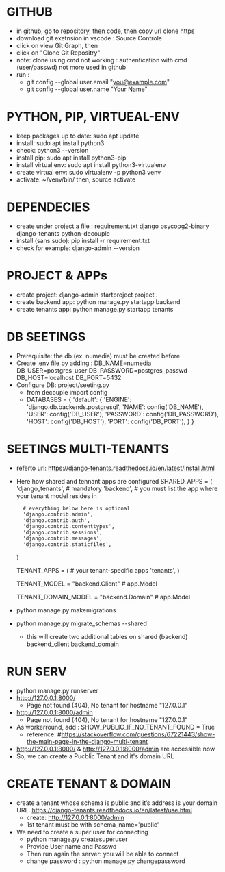 # GITHUB
- in github, go to repository, then code, then copy url clone https
- download git exetnsion in vscode : Source Controle
- click on view Git Graph, then
- click on "Clone Git Repositry"
- note: clone using cmd not working : authentication with cmd (user/passwd) not more used in github
- run :
    * git config --global user.email "you@example.com"
    * git config --global user.name "Your Name"

# PYTHON, PIP, VIRTUEAL-ENV
- keep packages up to date: sudo apt update
- install: sudo apt install python3
- check: python3 --version
- install pip: sudo apt install python3-pip
- install virtual env: sudo apt install python3-virtualenv
- create virtual env: sudo virtualenv -p python3 venv
- activate: ~/venv/bin/ then, source activate

# DEPENDECIES
- create under project a file : requirement.txt
    django
    psycopg2-binary
    django-tenants
    python-decouple
- install (sans sudo): pip install -r requirement.txt
- check for example: django-admin --version

# PROJECT & APPs
- create project: django-admin startproject project .
- create backend app: python manage.py startapp backend
- create tenants app: python manage.py startapp tenants

# DB SEETINGS
- Prerequisite: the db (ex. numedia) must be created before
- Create .env file by adding :
    DB_NAME=numedia
    DB_USER=postgres_user
    DB_PASSWORD=postgres_passwd
    DB_HOST=localhost
    DB_PORT=5432
- Configure DB: project/seeting.py
    - from decouple import config
    - DATABASES = {
        'default': {
            'ENGINE': 'django.db.backends.postgresql',
            'NAME': config('DB_NAME'),
            'USER': config('DB_USER'),
            'PASSWORD': config('DB_PASSWORD'),
            'HOST': config('DB_HOST'),
            'PORT': config('DB_PORT'),
            }
        }

# SEETINGS MULTI-TENANTS
- referto url: https://django-tenants.readthedocs.io/en/latest/install.html
- Here how shared and tennant apps are configured
    SHARED_APPS = (
        'django_tenants',  # mandatory
        'backend', # you must list the app where your tenant model resides in

        # everything below here is optional
        'django.contrib.admin',
        'django.contrib.auth',
        'django.contrib.contenttypes',
        'django.contrib.sessions',
        'django.contrib.messages',
        'django.contrib.staticfiles',
    )

    TENANT_APPS = (
        # your tenant-specific apps
        'tenants',
    )

    TENANT_MODEL = "backend.Client" # app.Model

    TENANT_DOMAIN_MODEL = "backend.Domain"  # app.Model

- python manage.py makemigrations
- python manage.py migrate_schemas --shared
    * this will create two additional tables on shared (backend) 
        backend_client
        backend_domain

# RUN SERV
- python manage.py runserver
- http://127.0.0.1:8000/
    * Page not found (404), No tenant for hostname "127.0.0.1"
- http://127.0.0.1:8000/admin
    * Page not found (404), No tenant for hostname "127.0.0.1"
- As workerround, add : SHOW_PUBLIC_IF_NO_TENANT_FOUND = True
    * reference: #https://stackoverflow.com/questions/67221443/show-the-main-page-in-the-django-multi-tenant
- http://127.0.0.1:8000/ & http://127.0.0.1:8000/admin are accessible now
- So, we can create a Pucblic Tenant and it's domain URL

# CREATE TENANT & DOMAIN
- create a tenant whose schema is public and it’s address is your domain URL. https://django-tenants.readthedocs.io/en/latest/use.html
    * create: http://127.0.0.1:8000/admin
    * 1st tenant must be with schema_name='public'
- We need to create a super user for connecting
    * python manage.py createsuperuser
    * Provide User name and Passwd
    * Then run again the server: you will be able to connect
    * change password : python manage.py changepassword <username>
